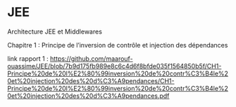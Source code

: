 # JEE
Architecture JEE et Middlewares

Chapitre 1 : Principe de l’inversion de contrôle et injection des dépendances

link rapport 1 : https://github.com/maarouf-ouassime/JEE/blob/7b9d175fb989e8c6c4d6f8bfde035f1564850b5f/CH1-Principe%20de%20l%E2%80%99inversion%20de%20contr%C3%B4le%20et%20injection%20des%20d%C3%A9pendances/CH1-Principe%20de%20l%E2%80%99inversion%20de%20contr%C3%B4le%20et%20injection%20des%20d%C3%A9pendances.pdf